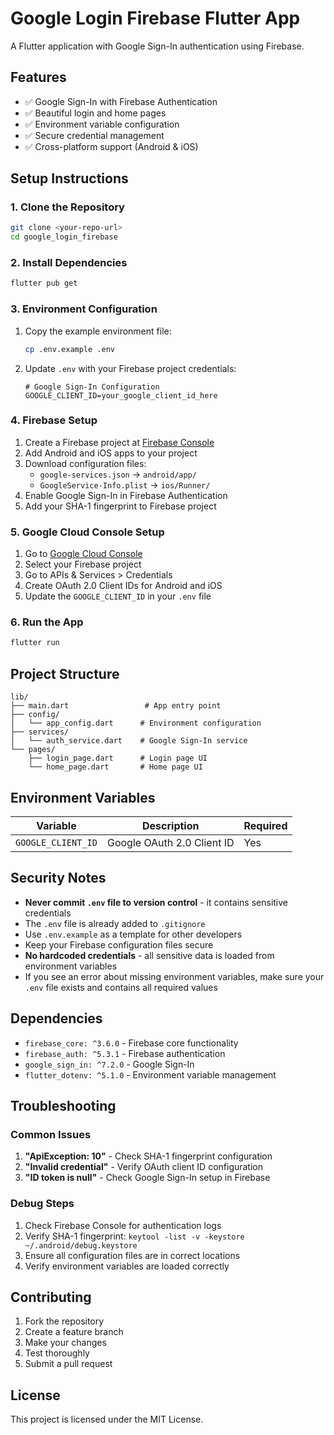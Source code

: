 # Google Login Firebase Flutter App

A Flutter application with Google Sign-In authentication using Firebase.

## Features

- ✅ Google Sign-In with Firebase Authentication
- ✅ Beautiful login and home pages
- ✅ Environment variable configuration
- ✅ Secure credential management
- ✅ Cross-platform support (Android & iOS)

## Setup Instructions

### 1. Clone the Repository

```bash
git clone <your-repo-url>
cd google_login_firebase
```

### 2. Install Dependencies

```bash
flutter pub get
```

### 3. Environment Configuration

1. Copy the example environment file:

   ```bash
   cp .env.example .env
   ```

2. Update `.env` with your Firebase project credentials:

   ```env
   # Google Sign-In Configuration
   GOOGLE_CLIENT_ID=your_google_client_id_here

   ```

### 4. Firebase Setup

1. Create a Firebase project at [Firebase Console](https://console.firebase.google.com/)
2. Add Android and iOS apps to your project
3. Download configuration files:
   - `google-services.json` → `android/app/`
   - `GoogleService-Info.plist` → `ios/Runner/`
4. Enable Google Sign-In in Firebase Authentication
5. Add your SHA-1 fingerprint to Firebase project

### 5. Google Cloud Console Setup

1. Go to [Google Cloud Console](https://console.cloud.google.com/)
2. Select your Firebase project
3. Go to APIs & Services > Credentials
4. Create OAuth 2.0 Client IDs for Android and iOS
5. Update the `GOOGLE_CLIENT_ID` in your `.env` file

### 6. Run the App

```bash
flutter run
```

## Project Structure

```
lib/
├── main.dart                 # App entry point
├── config/
│   └── app_config.dart      # Environment configuration
├── services/
│   └── auth_service.dart    # Google Sign-In service
└── pages/
    ├── login_page.dart      # Login page UI
    └── home_page.dart       # Home page UI
```

## Environment Variables

| Variable           | Description                | Required |
| ------------------ | -------------------------- | -------- |
| `GOOGLE_CLIENT_ID` | Google OAuth 2.0 Client ID | Yes      |

## Security Notes

- **Never commit `.env` file to version control** - it contains sensitive credentials
- The `.env` file is already added to `.gitignore`
- Use `.env.example` as a template for other developers
- Keep your Firebase configuration files secure
- **No hardcoded credentials** - all sensitive data is loaded from environment variables
- If you see an error about missing environment variables, make sure your `.env` file exists and contains all required values

## Dependencies

- `firebase_core: ^3.6.0` - Firebase core functionality
- `firebase_auth: ^5.3.1` - Firebase authentication
- `google_sign_in: ^7.2.0` - Google Sign-In
- `flutter_dotenv: ^5.1.0` - Environment variable management

## Troubleshooting

### Common Issues

1. **"ApiException: 10"** - Check SHA-1 fingerprint configuration
2. **"Invalid credential"** - Verify OAuth client ID configuration
3. **"ID token is null"** - Check Google Sign-In setup in Firebase

### Debug Steps

1. Check Firebase Console for authentication logs
2. Verify SHA-1 fingerprint: `keytool -list -v -keystore ~/.android/debug.keystore`
3. Ensure all configuration files are in correct locations
4. Verify environment variables are loaded correctly

## Contributing

1. Fork the repository
2. Create a feature branch
3. Make your changes
4. Test thoroughly
5. Submit a pull request

## License

This project is licensed under the MIT License.
